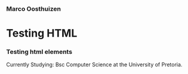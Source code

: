 ### Marco Oosthuizen
<h1> Testing HTML </h1>
<h3> Testing html elements </h3>
Currently Studying: Bsc Computer Science at the University of Pretoria.

<!--
**Marco-Oosthuizen/Marco-Oosthuizen** is a ✨ _special_ ✨ repository because its `README.md` (this file) appears on your GitHub profile.

Here are some ideas to get you started:

- 🔭 I’m currently working on ...
- 🌱 I’m currently learning ...
- 👯 I’m looking to collaborate on ...
- 🤔 I’m looking for help with ...
- 💬 Ask me about ...
- 📫 How to reach me: ...
- 😄 Pronouns: ...
- ⚡ Fun fact: ...
-->
